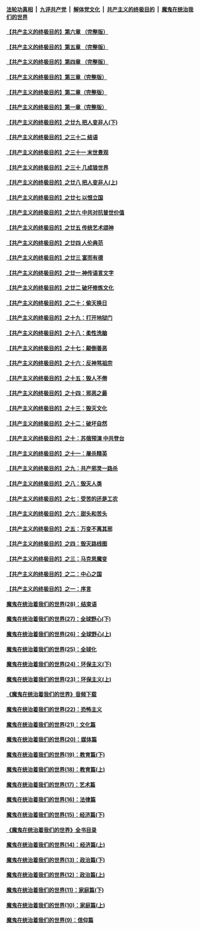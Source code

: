 ####  [法轮功真相](../../../../basic/blob/master/README.md?t=04081630) &nbsp;|&nbsp; [九评共产党](../../../../9ping.md/blob/master/README.md?t=04081630) &nbsp;|&nbsp; [解体党文化](../../../../jtdwh.md/blob/master/README.md?t=04081630)  &nbsp;|&nbsp; [共产主义的终极目的](../../../../gczydzjmd.md/blob/master/README.md?t=04081630) &nbsp;|&nbsp; [魔鬼在统治我们的世界](../../../../mgztzwmdsj.md/blob/master/README.md?t=04081630) 

#### [【共产主义的终极目的】第六章 （完整版）](../pages/nsc422/n11428913.md?t=04081630) 

#### [【共产主义的终极目的】第五章 （完整版）](../pages/nsc422/n11428912.md?t=04081630) 

#### [【共产主义的终极目的】第四章 （完整版）](../pages/nsc422/n11428907.md?t=04081630) 

#### [【共产主义的终极目的】第三章（完整版）](../pages/nsc422/n11428848.md?t=04081630) 

#### [【共产主义的终极目的】第二章（完整版）](../pages/nsc422/n11428831.md?t=04081630) 

#### [【共产主义的终极目的】第一章（完整版）](../pages/nsc422/n11417651.md?t=04081630) 

#### [【共产主义的终极目的】之廿九 把人变非人(下)](../pages/nsc422/n11344140.md?t=04081630) 

#### [【共产主义的终极目的】之三十二 结语](../pages/nsc422/n11360535.md?t=04081630) 

#### [【共产主义的终极目的】之三十一 末世景观](../pages/nsc422/n11351129.md?t=04081630) 

#### [【共产主义的终极目的】之三十 几成狼世界](../pages/nsc422/n11348280.md?t=04081630) 

#### [【共产主义的终极目的】之廿八 把人变非人(上)](../pages/nsc422/n11340492.md?t=04081630) 

#### [【共产主义的终极目的】之廿七 以恨立国](../pages/nsc422/n11336944.md?t=04081630) 

#### [【共产主义的终极目的】之廿六 中共对抗普世价值](../pages/nsc422/n11324785.md?t=04081630) 

#### [【共产主义的终极目的】之廿五 传统艺术颂神](../pages/nsc422/n11296396.md?t=04081630) 

#### [【共产主义的终极目的】之廿四 人伦典范](../pages/nsc422/n11296397.md?t=04081630) 

#### [【共产主义的终极目的】之廿三 富而有德](../pages/nsc422/n11283598.md?t=04081630) 

#### [【共产主义的终极目的】之廿一 神传语言文字](../pages/nsc422/n11263265.md?t=04081630) 

#### [【共产主义的终极目的】之廿二 破坏修炼文化](../pages/nsc422/n11245728.md?t=04081630) 

#### [【共产主义的终极目的】之二十：偷天换日](../pages/nsc422/n11238846.md?t=04081630) 

#### [【共产主义的终极目的】之十九：打开地狱门](../pages/nsc422/n11206376.md?t=04081630) 

#### [【共产主义的终极目的】之十八：柔性洗脑](../pages/nsc422/n11199994.md?t=04081630) 

#### [【共产主义的终极目的】之十七：颠倒善恶](../pages/nsc422/n11179782.md?t=04081630) 

#### [【共产主义的终极目的】之十六：反神骂祖宗](../pages/nsc422/n11166798.md?t=04081630) 

#### [【共产主义的终极目的】之十五：毁人不倦](../pages/nsc422/n11166792.md?t=04081630) 

#### [【共产主义的终极目的】之十四：邪恶之最](../pages/nsc422/n11150249.md?t=04081630) 

#### [【共产主义的终极目的】之十三：毁灭文化](../pages/nsc422/n11135227.md?t=04081630) 

#### [【共产主义的终极目的】之十二：破坏自然](../pages/nsc422/n11135214.md?t=04081630) 

#### [【共产主义的终极目的】之十：苏俄预演 中共登台](../pages/nsc422/n11118424.md?t=04081630) 

#### [【共产主义的终极目的】之十一：屠杀精英](../pages/nsc422/n11118442.md?t=04081630) 

#### [【共产主义的终极目的】之九：共产邪灵一路杀](../pages/nsc422/n11114139.md?t=04081630) 

#### [【共产主义的终极目的】之八：毁灭人类](../pages/nsc422/n11108503.md?t=04081630) 

#### [【共产主义的终极目的】之七：受苦的还是工农](../pages/nsc422/n11101809.md?t=04081630) 

#### [【共产主义的终极目的】之六：甜头和苦头](../pages/nsc422/n11096971.md?t=04081630) 

#### [【共产主义的终极目的】之五：万变不离其邪](../pages/nsc422/n11091285.md?t=04081630) 

#### [【共产主义的终极目的】之四：毁灭路线图](../pages/nsc422/n11086284.md?t=04081630) 

#### [【共产主义的终极目的】之三：马克思魔变](../pages/nsc422/n11061941.md?t=04081630) 

#### [【共产主义的终极目的】之二：中心之国](../pages/nsc422/n11047728.md?t=04081630) 

#### [【共产主义的终极目的】之一：序言](../pages/nsc422/n11086077.md?t=04081630) 

#### [魔鬼在统治着我们的世界(28)：结束语](../pages/nsc422/n10936246.md?t=04081630) 

#### [魔鬼在统治着我们的世界(27)：全球野心(下)](../pages/nsc422/n10928319.md?t=04081630) 

#### [魔鬼在统治着我们的世界(26)：全球野心(上)](../pages/nsc422/n10900318.md?t=04081630) 

#### [魔鬼在统治着我们的世界(25)：全球化](../pages/nsc422/n10788205.md?t=04081630) 

#### [魔鬼在统治着我们的世界(24)：环保主义(下)](../pages/nsc422/n10695307.md?t=04081630) 

#### [魔鬼在统治着我们的世界(23)：环保主义(上)](../pages/nsc422/n10688613.md?t=04081630) 

#### [《魔鬼在统治着我们的世界》音频下载](../pages/nsc422/n10635553.md?t=04081630) 

#### [魔鬼在统治着我们的世界(22)：恐怖主义](../pages/nsc422/n10614727.md?t=04081630) 

#### [魔鬼在统治着我们的世界(21)：文化篇](../pages/nsc422/n10597706.md?t=04081630) 

#### [魔鬼在统治着我们的世界(20)：媒体篇](../pages/nsc422/n10586579.md?t=04081630) 

#### [魔鬼在统治着我们的世界(19)：教育篇(下)](../pages/nsc422/n10564808.md?t=04081630) 

#### [魔鬼在统治着我们的世界(18)：教育篇(上)](../pages/nsc422/n10526970.md?t=04081630) 

#### [魔鬼在统治着我们的世界(17)：艺术篇](../pages/nsc422/n10499093.md?t=04081630) 

#### [魔鬼在统治着我们的世界(16)：法律篇](../pages/nsc422/n10485969.md?t=04081630) 

#### [魔鬼在统治着我们的世界(15)：经济篇(下)](../pages/nsc422/n10469975.md?t=04081630) 

#### [《魔鬼在统治着我们的世界》全书目录](../pages/nsc422/n10464261.md?t=04081630) 

#### [魔鬼在统治着我们的世界(14)：经济篇(上)](../pages/nsc422/n10457370.md?t=04081630) 

#### [魔鬼在统治着我们的世界(13)：政治篇(下)](../pages/nsc422/n10448270.md?t=04081630) 

#### [魔鬼在统治着我们的世界(12)：政治篇(上)](../pages/nsc422/n10444576.md?t=04081630) 

#### [魔鬼在统治着我们的世界(11)：家庭篇(下)](../pages/nsc422/n10440961.md?t=04081630) 

#### [魔鬼在统治着我们的世界(10)：家庭篇(上)](../pages/nsc422/n10435448.md?t=04081630) 

#### [魔鬼在统治着我们的世界(9)：信仰篇](../pages/nsc422/n10432159.md?t=04081630) 

